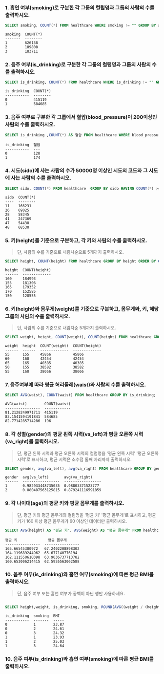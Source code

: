 <!-- CREATE TABLE healthcare (
id PRIMARY KEY,
sido INTEGER NOT NULL,
gender INTEGER NOT NULL,
age INTEGER NOT NULL,
height INTEGER NOT NULL,
weight INTEGER NOT NULL,
waist REAL NOT NULL,
va_left REAL NOT NULL,
va_right REAL NOT NULL,
blood_pressure INTEGER NOT NULL,
smoking INTEGER NOT NULL,
is_drinking BOOLEAN NOT NULL
); -->

###  1. 흡연 여부(smoking)로 구분한 각 그룹의 컬렴명과 그룹의 사람의 수를 출력하시오.

```sql 
SELECT smoking, COUNT(*) FROM healthcare WHERE smoking != "" GROUP BY smoking;
```

```
smoking  COUNT(*)
-------  --------
1        626138
2        189808
3        183711
```
 
###  2. 음주 여부(is_drinking)로 구분한 각 그룹의 컬렴명과 그룹의 사람의 수를 출력하시오.

```sql 
SELECT is_drinking, COUNT(*) FROM healthcare WHERE is_drinking != "" GROUP BY is_drinking;
```
```
is_drinking  COUNT(*)
-----------  --------
0            415119
1            584685
```

### 3. 음주 여부로 구분한 각 그룹에서 혈압(blood_pressure)이 200이상인 사람의 수를 출력하시오.
 
```sql
SELECT is_drinking ,COUNT(*) AS 혈압 FROM healthcare WHERE blood_pressure >= 200 AND blood_pressure != '' GROUP BY is_drinking;
```
```
is_drinking  혈압
-----------  ---
0            128
1            174
```

### 4. 시도(sido)에 사는 사람의 수가 50000명 이상인 시도의 코드와 그 시도에 사는 사람의 수를 출력하시오.

```sql 
SELECT sido, COUNT(*) FROM healthcare  GROUP BY sido HAVING COUNT(*) >= 50000;
```
```
sido  COUNT(*)
----  --------
11    166231
26    69025
28    58345
41    247369
47    54438
48    68530
```

### 5. 키(height)를 기준으로 구분하고, 각 키와 사람의 수를 출력하시오.

> 단, 사람의 수를 기준으로 내림차순으로 5개까지 출력하시오.

```sql
SELECT height, COUNT(height) FROM healthcare GROUP BY height ORDER BY COUNT(height) DESC LIMIT 5;
```
```
height  COUNT(height)
------  -------------
160     184993
155     181306
165     179352
170     152585
150     128555
```

### 6. 키(height)와 몸무게(weight)를 기준으로 구분하고, 몸무게와, 키, 해당 그룹의 사람의 수를 출력하시오. 

> 단, 사람의 수를 기준으로 내림차순 5개까지 출력하시오.

```sql
SELECT weight, height, COUNT(weight), COUNT(height) FROM healthcare GROUP BY weight, height ORDER BY COUNT(*) DESC LIMIT 5; 
```
```
weight  height  COUNT(weight)  COUNT(height)
------  ------  -------------  -------------
55      155     45866          45866
60      160     42454          42454
65      165     40385          40385
50      155     38582          38582
55      160     38066          38066
```

### 7. 음주여부에 따라 평균 허리둘레(waist)와 사람의 수를 출력하시오.

```sql 
SELECT AVG(waist), COUNT(waist) FROM healthcare GROUP BY is_drinking;
``` 

```
AVG(waist)        COUNT(waist)
----------------  ------------
81.2128249971711  415119
83.1541594191841  584685
82.7714285714286  196

```

### 8. 각 성별(gender)의 평균 왼쪽 시력(va_left)과 평균 오른쪽 시력(va_right)를 출력하시오.

> 단, 평균 왼쪽 시력과 평균 오른쪽 시력의 컬럼명을 '평균 왼쪽 시력' '평균 오른쪽 시력'로 표시하고, 평균 시력은 소수점 둘째 자리까지 출력하시오.

```sql
SELECT gender, avg(va_left), avg(va_right) FROM healthcare GROUP BY gender;
```
```
gender  avg(va_left)       avg(va_right)
------  -----------------  -----------------
1       0.982933448735035  0.98803371523777
2       0.880487563125815  0.879241116591859
```
### 9. 각 나이대(age)의 평균 키와 평균 몸무게를 출력하시오.

> 단, 평균 키와 평균 몸무게의 컬럼명을 '평균 키' '평균 몸무게'로 표시하고, 평균키가 160 이상 평균 몸무게가 60 이상인 데이터만 출력하시오.

```sql
SELECT AVG(height) AS "평균 키", AVG(weight) AS "평균 몸무게" FROM healthcare  GROUP BY age HAVING "평균 키">= 160 AND "평균 몸무게" >=60;
```
```
평균 키              평균 몸무게
----------------  ----------------
165.66545300972   67.2402208898302
164.119689244962  65.677140776194
162.111550610398  63.9036737713782
160.653006214415  62.5955563062588
```

### 10. 음주 여부(is_drinking)와 흡연 여부(smoking)에 따른 평균 BMI를 출력하시오.

> 단, 음주 여부 또는 흡연 여부가 공백이 아닌 행만 사용하세요.

```sql

SELECT height,weight, is_drinking, smoking, ROUND(AVG((weight / (height*height*0.0001))),2) AS BMI FROM healthcare WHERE is_drinking != '' AND smoking != '' GROUP BY is_drinking, smoking;
```

```
is_drinking  smoking  BMI
-----------  -------  -----
0            1        23.87
0            2        24.61
0            3        24.32
1            1        23.93
1            2        25.03
1            3        24.64
```

### 10. 음주 여부(is_drinking)와 흡연 여부(smoking)에 따른 평균 BMI를 출력하시오.